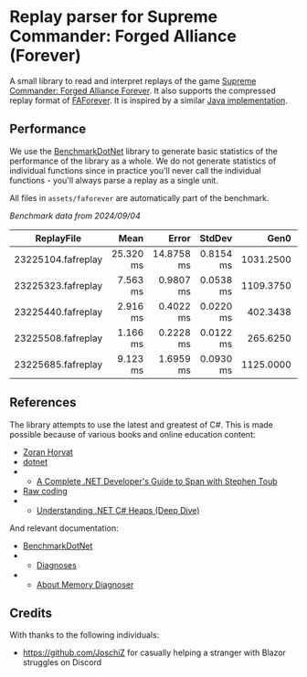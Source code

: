 # Replay parser for Supreme Commander: Forged Alliance (Forever)

A small library to read and interpret replays of the game [Supreme Commander: Forged Alliance Forever](https://store.steampowered.com/app/9420/Supreme_Commander_Forged_Alliance/). It also supports the compressed replay format of [FAForever](https://faforever.com/). It is inspired by a similar [Java implementation](https://github.com/FAForever/faf-java-commons/blob/develop/faf-commons-data/src/main/java/com/faforever/commons/replay/ReplayLoader.java).

## Performance

We use the [BenchmarkDotNet](https://www.myget.org/feed/benchmarkdotnet/package/nuget/BenchmarkDotNet) library to generate basic statistics of the performance of the library as a whole. We do not generate statistics of individual functions since in practice you'll never call the individual functions - you'll always parse a replay as a single unit.

All files in `assets/faforever` are automatically part of the benchmark.

_Benchmark data from 2024/09/04_

| ReplayFile           | Mean      | Error      | StdDev    | Gen0      | Gen1      | Gen2      | Allocated |
|--------------------- |----------:|-----------:|----------:|----------:|----------:|----------:|----------:|
| 23225104.fafreplay   | 25.320 ms | 14.8758 ms | 0.8154 ms | 1031.2500 | 1000.0000 |  687.5000 |  33.21 MB |
| 23225323.fafreplay   |  7.563 ms |  0.9807 ms | 0.0538 ms | 1109.3750 | 1101.5625 | 1000.0000 |  13.71 MB |
| 23225440.fafreplay   |  2.916 ms |  0.4022 ms | 0.0220 ms |  402.3438 |  394.5313 |  347.6563 |   4.64 MB |
| 23225508.fafreplay   |  1.166 ms |  0.2228 ms | 0.0122 ms |  265.6250 |  255.8594 |  248.0469 |    1.8 MB |
| 23225685.fafreplay   |  9.123 ms |  1.6959 ms | 0.0930 ms | 1125.0000 | 1109.3750 | 1000.0000 |  14.48 MB |

## References

The library attempts to use the latest and greatest of C#. This is made possible because of various books and online education content:

- [Zoran Horvat](https://www.youtube.com/@zoran-horvat)
- [dotnet](https://www.youtube.com/@dotnet)
- - [A Complete .NET Developer's Guide to Span with Stephen Toub](https://www.youtube.com/watch?v=5KdICNWOfEQ)
- [Raw coding](https://www.youtube.com/@RawCoding)
- - [Understanding .NET C# Heaps (Deep Dive)](https://www.youtube.com/watch?v=TnDRzHZbOio)

And relevant documentation:

- [BenchmarkDotNet](https://benchmarkdotnet.org/articles/overview.html)
- - [Diagnoses](https://benchmarkdotnet.org/articles/configs/diagnosers.html)
- - [About Memory Diagnoser](https://adamsitnik.com/the-new-Memory-Diagnoser/)

## Credits

With thanks to the following individuals:

- https://github.com/JoschiZ for casually helping a stranger with Blazor struggles on Discord
